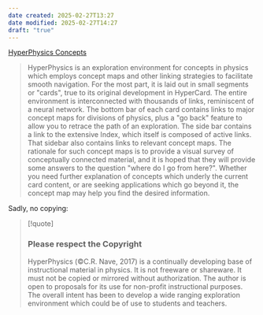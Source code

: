 ```yaml
---
date created: 2025-02-27T13:27
date modified: 2025-02-27T14:27
draft: "true"
---
```


[HyperPhysics Concepts](http://hyperphysics.phy-astr.gsu.edu/hbase/index.html)

> HyperPhysics is an exploration environment for concepts in physics which employs concept maps and other linking strategies to facilitate smooth navigation. For the most part, it is laid out in small segments or "cards", true to its original development in HyperCard. The entire environment is interconnected with thousands of links, reminiscent of a neural network. The bottom bar of each card contains links to major concept maps for divisions of physics, plus a "go back" feature to allow you to retrace the path of an exploration. The side bar contains a link to the extensive Index, which itself is composed of active links. That sidebar also contains links to relevant concept maps. The rationale for such concept maps is to provide a visual survey of conceptually connected material, and it is hoped that they will provide some answers to the question "where do I go from here?". Whether you need further explanation of concepts which underly the current card content, or are seeking applications which go beyond it, the concept map may help you find the desired information.

Sadly, no copying: 

> [!quote]
> ### Please respect the Copyright
> 
> HyperPhysics (©C.R. Nave, 2017) is a continually developing base of instructional material in physics. It is not freeware or shareware. It must not be copied or mirrored without authorization. The author is open to proposals for its use for non-profit instructional purposes. The overall intent has been to develop a wide ranging exploration environment which could be of use to students and teachers.
